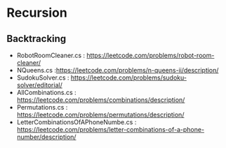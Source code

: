 # Recursion

## Backtracking

- RobotRoomCleaner.cs : https://leetcode.com/problems/robot-room-cleaner/
- NQueens.cs :https://leetcode.com/problems/n-queens-ii/description/
- SudokuSolver.cs : https://leetcode.com/problems/sudoku-solver/editorial/
- AllCombinations.cs : https://leetcode.com/problems/combinations/description/
- Permutations.cs : https://leetcode.com/problems/permutations/description/
- LetterCombinationsOfAPhoneNumbe.cs : https://leetcode.com/problems/letter-combinations-of-a-phone-number/description/

